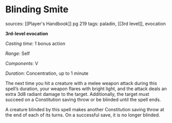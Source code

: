 # Blinding Smite
sources: [[Player's Handbook]] pg 219
tags: paladin, [[3rd level]], evocation

**3rd-level evocation**

*Casting time*: 1 bonus action

*Range*: Self

*Components*: V

*Duration*: Concentration, up to 1 minute

The next time you hit a creature with a melee weapon attack during this spell’s duration, your weapon flares with bright light, and the attack deals an extra 3d8 radiant damage to the target. Additionally, the target must succeed on a Constitution saving throw or be blinded until the spell ends.

A creature blinded by this spell makes another Constitution saving throw at the end of each of its turns. On a successful save, it is no longer blinded.
